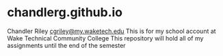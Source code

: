 # chandlerg.github.io

Chandler Riley
cgriley@my.waketech.edu
This is for my school account at Wake Technical Community College
This repository will hold all of my assignments until the end of the semester  